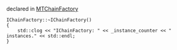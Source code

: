 
declared in [MTChainFactory](MTChainFactory.hpp.md)

~~~ { .cpp }
IChainFactory::~IChainFactory()
{
	std::clog << "IChainFactory: " << _instance_counter << " instances." << std::endl;
}
~~~

